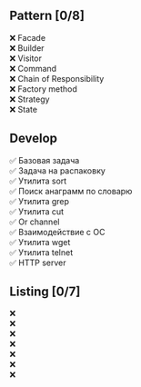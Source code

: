 ## Pattern [0/8]

❌ Facade  
❌ Builder  
❌ Visitor  
❌ Command  
❌ Chain of Responsibility  
❌ Factory method  
❌ Strategy  
❌ State

## Develop

✅ Базовая задача  
✅ Задача на распаковку  
✅ Утилита sort  
✅ Поиск анаграмм по словарю  
✅ Утилита grep  
✅ Утилита cut  
✅ Or channel  
✅ Взаимодействие с ОС  
✅ Утилита wget  
✅ Утилита telnet  
✅ HTTP server

## Listing [0/7]

❌  
❌  
❌  
❌  
❌  
❌  
❌    